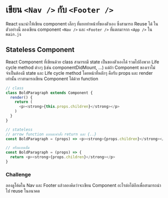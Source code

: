 # เขียน `<Nav />` กับ `<Footer />`

React แนะนำให้เขียน component เล็กๆ ที่แยกทำหน้าที่ของตัวเอง ซึ่งสามารถ Reuse ได้ ในตัวอย่างนี้ ลองเขียน component `<Nav />` และ `<Footer />` ที่แตกมาจาก `<App />` ใน `main.js`

## Stateless Component

React Component ที่เขียนด้วย class สามารถมี state เป็นของตัวเองได้ รวมไปถึงพวก Life cycle method ต่างๆ (เช่น componentDidMount, ...) แต่ถ้า Component ของเราไม่จำเป็นต้องมี state และ Life cycle method โดยหน้าที่หลักๆ คือรับ props และ render เท่านั้น เราสามารถเขียน Component ได้ด้วย function

```js
// class
class BoldParagraph extends Component {
  render() {
    return (
      <p><strong>{this.props.children}</strong></p>
    )
  }
}

// stateless
// arrow function แบบละคำสั่ง return และ {..}
const BoldParagraph = (props) => <p><strong>{props.children}</strong></p>

// หรือแบบเต็ม
const BoldParagraph = (props) => {
  return <p><strong>{props.children}</strong></p>
}
```

### Challenge

ลองดูโค้ดใน Nav และ Footer แล้วลองคิดว่าจะเขียน Component อะไรต่อได้อีกเพื่อสามารถนำไป reuse ในอนาคต
